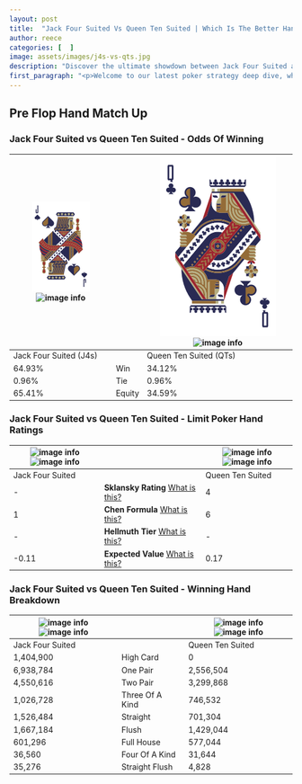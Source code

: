 ```yaml
---
layout: post
title:  "Jack Four Suited Vs Queen Ten Suited | Which Is The Better Hand In Poker? A Complete Guide"
author: reece
categories: [  ]
image: assets/images/j4s-vs-qts.jpg
description: "Discover the ultimate showdown between Jack Four Suited and Queen Ten Suited in poker! Uncover the odds, strategies, and scenarios where one hand triumphs over the other. Get ready to up your poker game with this thrilling analysis."
first_paragraph: "<p>Welcome to our latest poker strategy deep dive, where we're pitting two distinct hands against each other in a high-stakes showdown: Jack Four Suited vs Queen Ten Suited.</p><p>In the dynamic world of poker, every decision counts, and knowing which hand holds the upper hand is key to your success at the table.</p><p>In this article, we'll dissect these two hands, explore the scenarios where one dominates the other, and equip you with the knowledge to make strategic choices that can tip the odds in your favor.</p><p>Get ready to unravel the intriguing dynamics of these poker hands and elevate your game to new heights.</p>"
---
```




[comment]: # (sp0)

## Pre Flop Hand Match Up

<div class="table hand-ratings" markdown="1"> 



### Jack Four Suited vs Queen Ten Suited - Odds Of Winning


    
| ![image info](assets/images/hand1/j.png) ![image info](assets/images/hand1/4s.png) |  | ![image info](assets/images/hand2/q.png) ![image info](assets/images/hand2/ts.png) |
| -------- | -------- | -------- |
| Jack Four Suited (J4s) |  | Queen Ten Suited (QTs) |
| 64.93% | Win | 34.12% |
| 0.96% | Tie | 0.96% |
| 65.41% | Equity | 34.59% |




[comment]: # (sp1)



### Jack Four Suited vs Queen Ten Suited - Limit Poker Hand Ratings


    
| ![image info](https://www.riverpairs.com/assets/images/hand1/j.png) ![image info](https://www.riverpairs.com/assets/images/hand1/4s.png) |  | ![image info](https://www.riverpairs.com/assets/images/hand2/q.png) ![image info](https://www.riverpairs.com/assets/images/hand2/ts.png) |
| -------- | -------- | -------- |
| Jack Four Suited |  | Queen Ten Suited |
| - | **Sklansky Rating** [What is this?](/sklansky-rating-explained) | 4 |
| 1 | **Chen Formula** [What is this?](/chen-formula-explained) | 6 |
| - | **Hellmuth Tier** [What is this?](/Hellmuth-tier-explained) | - |
| -0.11 | **Expected Value** [What is this?](/expected-value-explained) | 0.17 |




[comment]: # (sp2)



### Jack Four Suited vs Queen Ten Suited - Winning Hand Breakdown


    
| ![image info](https://www.riverpairs.com/assets/images/hand1/j.png) ![image info](https://www.riverpairs.com/assets/images/hand1/4s.png) |  | ![image info](https://www.riverpairs.com/assets/images/hand2/q.png) ![image info](https://www.riverpairs.com/assets/images/hand2/ts.png) |
| -------- | -------- | -------- |
| Jack Four Suited |  | Queen Ten Suited |
| 1,404,900 | High Card | 0 |
| 6,938,784 | One Pair | 2,556,504 |
| 4,550,616 | Two Pair | 3,299,868 |
| 1,026,728 | Three Of A Kind | 746,532 |
| 1,526,484 | Straight | 701,304 |
| 1,667,184 | Flush | 1,429,044 |
| 601,296 | Full House | 577,044 |
| 36,560 | Four Of A Kind | 31,644 |
| 35,276 | Straight Flush | 4,828 |




[comment]: # (sp3)



</div>

[comment]: # (sp4)



[comment]: # (sp5)

